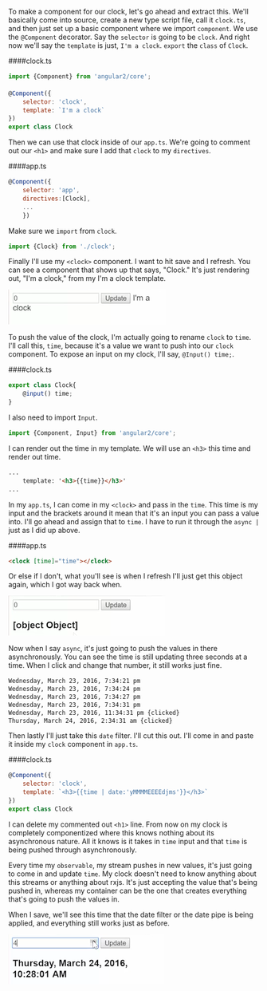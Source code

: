 To make a component for our clock, let's go ahead and extract this. We'll basically come into source, create a new type script file, call it `clock.ts`, and then just set up a basic component where we import `component`. We use the `@Component` decorator. Say the `selector` is going to be `clock`. And right now we'll say the `template` is just, `I'm a clock`. `export` the `class` of `Clock`.

####clock.ts
```javascript
import {Component} from 'angular2/core';

@Component({
    selector: 'clock',
    template: `I'm a clock`
})
export class Clock
```

Then we can use that clock inside of our `app.ts`. We're going to comment out our `<h1>` and make sure I add that `clock` to my `directives`. 

####app.ts
```javascript
@Component({
    selector: 'app',
    directives:[Clock],
    ...
    })
```

Make sure we `import` from `clock`. 

```javascript
import {Clock} from './clock';
```

Finally I'll use my `<clock>` component. I want to hit save and I refresh. You can see a component that shows up that says, "Clock." It's just rendering out, "I'm a clock," from my I'm a clock template.

![I'm a clock written to webpage](../images/angular-2-pass-observables-into-components-with-async-pipe-im-a-clock.png)

To push the value of the clock, I'm actually going to rename `clock` to `time`. I'll call this, `time`, because it's a value we want to push into our `clock` component. To expose an input on my clock, I'll say, `@Input() time;`. 

####clock.ts
```javascript
export class Clock{
    @input() time;
}
```

I also need to import `Input`.  

```javascript
import {Component, Input} from 'angular2/core';
```

I can render out the time in my template. We will use an `<h3>` this time and render out time. 

```html
...
    template: '<h3>{{time}}</h3>'
...
```

In my `app.ts`, I can come in my `<clock>` and pass in the `time`. This time is my input and the brackets around it mean that it's an input you can pass a value into. I'll go ahead and assign that to `time`. I have to run it through the `async |` just as I did up above. 

####app.ts
```html
<clock [time]="time"></clock>
```

Or else if I don't, what you'll see is when I refresh I'll just get this object again, which I got way back when.

![Object written out to the browser](../images/angular-2-pass-observables-into-components-with-async-pipe-object-written-to-browser.png)

Now when I say `async`, it's just going to push the values in there asynchronously. You can see the time is still updating three seconds at a time. When I click and change that number, it still works just fine.


```
Wednesday, March 23, 2016, 7:34:21 pm
Wednesday, March 23, 2016, 7:34:24 pm
Wednesday, March 23, 2016, 7:34:27 pm
Wednesday, March 23, 2016, 7:34:31 pm
Wednesday, March 23, 2016, 11:34:31 pm {clicked}
Thursday, March 24, 2016, 2:34:31 am {clicked}
```

Then lastly I'll just take this `date` filter. I'll cut this out. I'll come in and paste it inside my `clock` component in `app.ts`. 

####clock.ts
```javascript
@Component({
    selector: 'clock',
    template: `<h3>{{time | date:'yMMMMEEEEdjms'}}</h3>`
})
export class Clock
```

I can delete my commented out `<h1>` line. From now on my clock is completely componentized where this knows nothing about its asynchronous nature. All it knows is it takes in `time` input and that `time` is being pushed through asynchronously.

Every time my `observable`, my stream pushes in new values, it's just going to come in and update `time`. My clock doesn't need to know anything about this streams or anything about rxjs. It's just accepting the value that's being pushed in, whereas my container can be the one that creates everything that's going to push the values in.

When I save, we'll see this time that the date filter or the date pipe is being applied, and everything still works just as before.

![Still works as before](../images/angular-2-pass-observables-into-components-with-async-pipe-still-working.png)